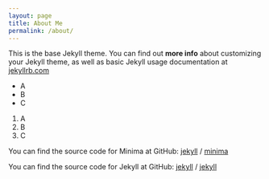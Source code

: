 ```yaml
---
layout: page
title: About Me
permalink: /about/
---
```


This is the base Jekyll theme. You can find out **more info** about customizing your Jekyll theme, as well as basic Jekyll usage documentation at [jekyllrb.com](https://jekyllrb.com/)

- A
- B
- C

1. A
2. B
3. C


You can find the source code for Minima at GitHub:
[jekyll][jekyll-organization] /
[minima](https://github.com/jekyll/minima)

You can find the source code for Jekyll at GitHub:
[jekyll][jekyll-organization] /
[jekyll](https://github.com/jekyll/jekyll)


[jekyll-organization]: https://github.com/jekyll
